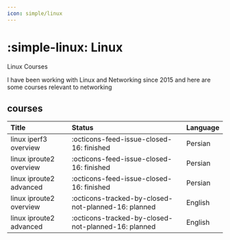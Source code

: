 ```yaml
---
icon: simple/linux
---
```


# :simple-linux: Linux

Linux Courses 

I have been working with Linux and Networking since 2015 and here are some 
courses relevant to networking


## courses


| Title      | Status                          | Language |
| :---------- | :----------------------------------- | :-- |
| linux iperf3 overview | :octicons-feed-issue-closed-16: finished | Persian |
| linux iproute2 overview | :octicons-feed-issue-closed-16: finished | Persian |
| linux iproute2 advanced | :octicons-feed-issue-closed-16: finished | Persian |
| linux iproute2 overview | :octicons-tracked-by-closed-not-planned-16: planned | English |
| linux iproute2 advanced | :octicons-tracked-by-closed-not-planned-16: planned | English |

